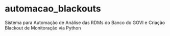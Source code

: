 # automacao_blackouts
Sistema para Automação de Análise das RDMs do Banco do GOVI e Criação Blackout de Monitoração via Python

